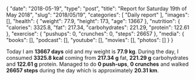 {
    "date": "2018-05-19",
    "type": "post",
    "title": "Report for Saturday 19th of May 2018",
    "slug": "2018\/05\/19",
    "categories": [
        "Daily report"
    ],
    "images": [],
    "health": {
        "weight": 77.9,
        "height": 173,
        "age": 13667
    },
    "nutrition": {
        "calories": 3325.8,
        "fat": 217.34,
        "carbohydrates": 221.29,
        "protein": 122.61
    },
    "exercise": {
        "pushups": 0,
        "crunches": 0,
        "steps": 26657
    },
    "media": {
        "books": [],
        "podcast": [],
        "youtube": [],
        "movies": [],
        "photos": []
    }
}

Today I am <strong>13667 days</strong> old and my weight is <strong>77.9 kg</strong>. During the day, I consumed <strong>3325.8 kcal</strong> coming from <strong>217.34 g</strong> fat, <strong>221.29 g</strong> carbohydrates and <strong>122.61 g</strong> protein. Managed to do <strong>0 push-ups</strong>, <strong>0 crunches</strong> and walked <strong>26657 steps</strong> during the day which is approximately <strong>20.31 km</strong>.